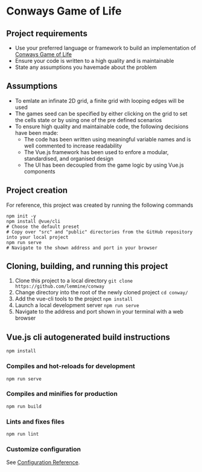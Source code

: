 # Conways Game of Life

## Project requirements
* Use your preferred language or framework to build an implementation of [Conways Game of Life](https://github.com/lemmine/conway/blob/master/public/Game%20of%20Life%20Exercise%20Candidate%20Instructions.pdf)
* Ensure your code is written to a high quality and is maintainable
* State any assumptions you havemade about the problem

## Assumptions
* To emlate an infinate 2D grid, a finite grid with looping edges will be used
* The games seed can be specified by either clicking on the grid to set the cells state or by using one of the pre defined scenarios
* To ensure high quality and maintainable code, the following decisions have been made:
	* The code has been written using meaningful variable names and is well commented to increase readability
	* The Vue.js framework has been used to enfore a modular, standardised, and organised design
	* The UI has been decoupled from the game logic by using Vue.js components

## Project creation
For reference, this project was created by running the following commands
```
npm init -y
npm install @vue/cli
# Choose the default preset
# Copy over "src" and "public" directories from the GitHub repository into your local project
npm run serve
# Navigate to the shown address and port in your browser
```

## Cloning, building, and running this project
1. Clone this project to a local directory `git clone https://github.com/lemmine/conway`
2. Change directory into the root of the newly cloned project `cd conway/`
3. Add the vue-cli tools to the project `npm install`
4. Launch a local development server `npm run serve`
5. Navigate to the address and port shown in your terminal with a web browser

## Vue.js cli autogenerated build instructions
```
npm install
```

### Compiles and hot-reloads for development
```
npm run serve
```

### Compiles and minifies for production
```
npm run build
```

### Lints and fixes files
```
npm run lint
```

### Customize configuration
See [Configuration Reference](https://cli.vuejs.org/config/).
